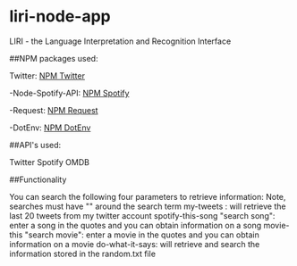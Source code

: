 # liri-node-app

LIRI - the Language Interpretation and Recognition Interface

##NPM packages used:  

Twitter: [NPM Twitter](https://www.npmjs.com/package/twitter)
   
-Node-Spotify-API: [NPM Spotify](https://www.npmjs.com/package/node-spotify-api)

-Request: [NPM Request](https://www.npmjs.com/package/request)

-DotEnv: [ NPM DotEnv](https://www.npmjs.com/package/dotenv)

##API's used:  

Twitter
Spotify
OMDB

##Functionality 

You can search the following four parameters to retrieve information:
Note, searches must have "" around the search term
my-tweets : will retrieve the last 20 tweets from my twitter account
spotify-this-song "search song": enter a song in the quotes and you can obtain information on a song
movie-this "search movie": enter a movie in the quotes and you can obtain information on a movie
do-what-it-says: will retrieve and search the information stored in the random.txt file
